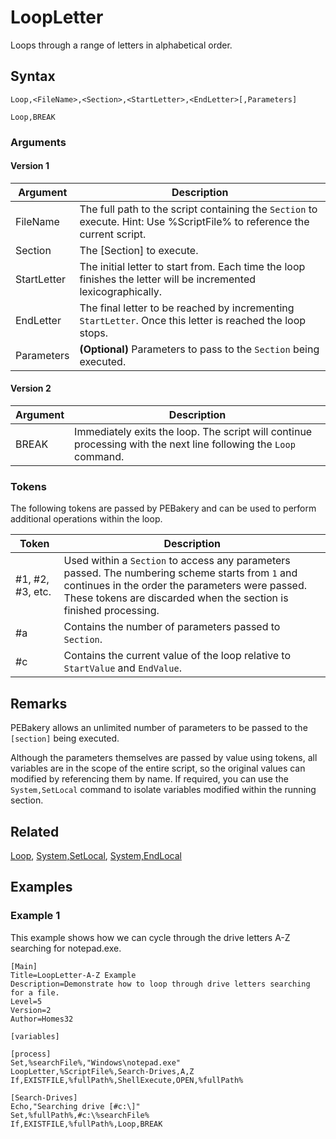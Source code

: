 # LoopLetter

Loops through a range of letters in alphabetical order.

## Syntax

```pebakery
Loop,<FileName>,<Section>,<StartLetter>,<EndLetter>[,Parameters]
```

```pebakery
Loop,BREAK
```

### Arguments

#### Version 1

| Argument | Description |
| --- | --- |
| FileName | The full path to the script containing the `Section` to execute. Hint: Use %ScriptFile% to reference the current script. |
| Section | The [Section] to execute. |
| StartLetter | The initial letter to start from. Each time the loop finishes the letter will be incremented lexicographically. |
| EndLetter |  The final letter to be reached by incrementing `StartLetter`. Once this letter is reached the loop stops. |
| Parameters | **(Optional)** Parameters to pass to the `Section` being executed. |

#### Version 2

| Argument | Description |
| --- | --- |
| BREAK | Immediately exits the loop. The script will continue processing with the next line following the `Loop` command. |

### Tokens

The following tokens are passed by PEBakery and can be used to perform additional operations within the loop.

| Token | Description |
| --- | --- |
| #1, #2, #3, etc. | Used within a `Section` to access any parameters passed. The numbering scheme starts from `1` and continues in the order the parameters were passed. These tokens are discarded when the section is finished processing. |
| #a | Contains the number of parameters passed to `Section`. |
| #c | Contains the current value of the loop relative to `StartValue` and `EndValue`. |

## Remarks

PEBakery allows an unlimited number of parameters to be passed to the `[section]` being executed.

Although the parameters themselves are passed by value using tokens, all variables are in the scope of the entire script, so the original values can modified by referencing them by name. If required, you can use the `System,SetLocal` command to isolate variables modified within the running section.

## Related

[Loop](./Loop.md), [System,SetLocal](../System/SetLocal.md), [System,EndLocal](../System/EndLocal.md)

## Examples

### Example 1

This example shows how we can cycle through the drive letters A-Z searching for notepad.exe.

```pebakery
[Main]
Title=LoopLetter-A-Z Example
Description=Demonstrate how to loop through drive letters searching for a file.
Level=5
Version=2
Author=Homes32

[variables]

[process]
Set,%searchFile%,"Windows\notepad.exe"
LoopLetter,%ScriptFile%,Search-Drives,A,Z
If,EXISTFILE,%fullPath%,ShellExecute,OPEN,%fullPath%

[Search-Drives]
Echo,"Searching drive [#c:\]"
Set,%fullPath%,#c:\%searchFile%
If,EXISTFILE,%fullPath%,Loop,BREAK
```
